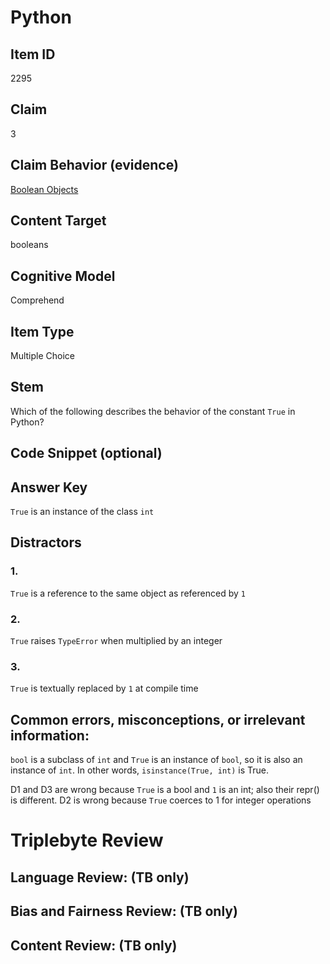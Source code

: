 # Python 

## Item ID
2295

## Claim
3

## Claim Behavior (evidence)

[Boolean Objects](https://docs.python.org/3/c-api/bool.html)

## Content Target
booleans

## Cognitive Model
Comprehend

## Item Type
Multiple Choice

## Stem

Which of the following describes the behavior of the constant `True` in Python?

## Code Snippet (optional)

## Answer Key

`True` is an instance of the class `int`

## Distractors

### 1.

`True` is a reference to the same object as referenced by `1`

### 2.

`True` raises `TypeError` when multiplied by an integer

### 3.

`True` is textually replaced by `1` at compile time


## Common errors, misconceptions, or irrelevant information:

`bool` is a subclass of `int` and `True` is an instance of `bool`, so it is also an instance of `int`. In other words, `isinstance(True, int)` is True.

D1 and D3 are wrong because `True` is a bool and `1` is an int; also their repr() is different.
D2 is wrong because `True` coerces to 1 for integer operations

# Triplebyte Review


## Language Review: (TB only)


## Bias and Fairness Review: (TB only)


## Content Review: (TB only)

